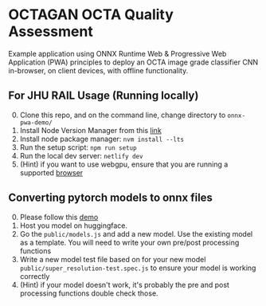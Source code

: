 # OCTAGAN OCTA Quality Assessment

Example application using ONNX Runtime Web & Progressive Web Application (PWA) principles to deploy an OCTA image grade classifier CNN in-browser, on client devices, with offline functionality.


## For JHU RAIL Usage (Running locally)
0) Clone this repo, and on the command line, change directory to `onnx-pwa-demo/`
1) Install Node Version Manager from this [link](https://github.com/nvm-sh/nvm?tab=readme-ov-file#installing-and-updating)
2) Install node package manager: `nvm install --lts`
3) Run the setup script: `npm run setup`
5) Run the local dev server: `netlify dev`
6) (Hint) if you want to use webgpu, ensure that you are running a supported [browser](https://github.com/gpuweb/gpuweb/wiki/Implementation-Status)


## Converting pytorch models to onnx files
0) Please follow this [demo](https://docs.pytorch.org/tutorials/advanced/super_resolution_with_onnxruntime.html)
1) Host you model on huggingface.
2) Go the `public/models.js` and add a new model. Use the existing model as a template. You will need to write your own pre/post processing functions
3) Write a new model test file based on for your new model `public/super_resolution-test.spec.js` to ensure your model is working correctly
4) (Hint) if your model doesn't work, it's probably the pre and post processing functions double check those.